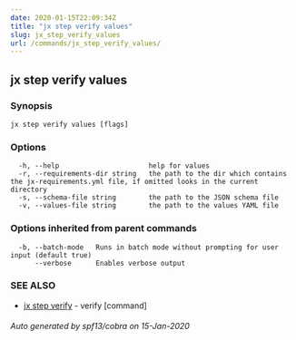```yaml
---
date: 2020-01-15T22:09:34Z
title: "jx step verify values"
slug: jx_step_verify_values
url: /commands/jx_step_verify_values/
---
```

## jx step verify values



### Synopsis



```
jx step verify values [flags]
```

### Options

```
  -h, --help                      help for values
  -r, --requirements-dir string   the path to the dir which contains the jx-requirements.yml file, if omitted looks in the current directory
  -s, --schema-file string        the path to the JSON schema file
  -v, --values-file string        the path to the values YAML file
```

### Options inherited from parent commands

```
  -b, --batch-mode   Runs in batch mode without prompting for user input (default true)
      --verbose      Enables verbose output
```

### SEE ALSO

* [jx step verify](/commands/jx_step_verify/)	 - verify [command]

###### Auto generated by spf13/cobra on 15-Jan-2020
